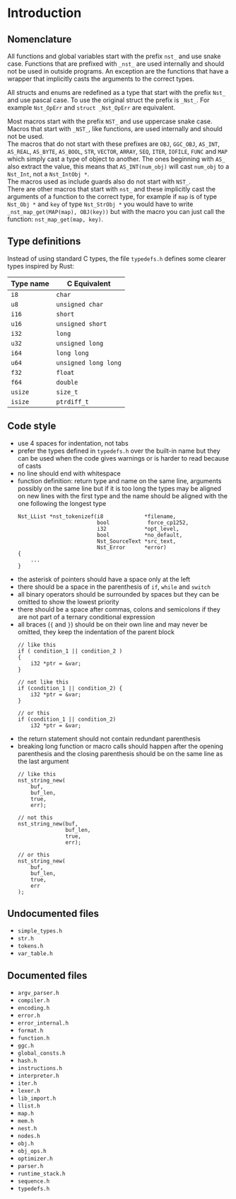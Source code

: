 # Introduction

## Nomenclature

All functions and global variables start with the prefix `nst_` and use snake
case. Functions that are prefixed with `_nst_` are used internally and should
not be used in outside programs. An exception are the functions that have a
wrapper that implicitly casts the arguments to the correct types.

All structs and enums are redefined as a type that start with the prefix `Nst_`
and use pascal case. To use the original struct the prefix is `_Nst_`. For
example `Nst_OpErr` and `struct _Nst_OpErr` are equivalent.

Most macros start with the prefix `NST_` and use uppercase snake case. Macros
that start with `_NST_`, like functions, are used internally and should not be
used.  
The macros that do not start with these prefixes are `OBJ`, `GGC_OBJ`, `AS_INT`,
`AS_REAL`, `AS_BYTE`, `AS_BOOL`, `STR`, `VECTOR`, `ARRAY`, `SEQ`, `ITER`,
`IOFILE`, `FUNC` and `MAP` which simply cast a type of object to another. The
ones beginning with `AS_` also extract the value, this means that
`AS_INT(num_obj)` will cast `num_obj` to a `Nst_Int`, not a `Nst_IntObj *`.  
The macros used as include guards also do not start with `NST_`.  
There are other macros that start with `nst_` and these implicitly cast the
arguments of a function to the correct type, for example if `map` is of type
`Nst_Obj *` and `key` of type `Nst_StrObj *` you would have to write
`_nst_map_get(MAP(map), OBJ(key))` but with the macro you can just call the
function: `nst_map_get(map, key)`.

## Type definitions

Instead of using standard C types, the file `typedefs.h` defines some clearer
types inspired by Rust:

| Type name | C Equivalent         |
| --------- | -------------------- |
| `i8`      | `char`               |
| `u8`      | `unsigned char`      |
| `i16`     | `short`              |
| `u16`     | `unsigned short`     |
| `i32`     | `long`               |
| `u32`     | `unsigned long`      |
| `i64`     | `long long`          |
| `u64`     | `unsigned long long` |
| `f32`     | `float`              |
| `f64`     | `double`             |
| `usize`   | `size_t`             |
| `isize`   | `ptrdiff_t`          |

## Code style

- use 4 spaces for indentation, not tabs
- prefer the types defined in `typedefs.h` over the built-in name but they can
  be used when the code gives warnings or is harder to read because of casts
- no line should end with whitespace
- function definition: return type and name on the same line, arguments possibly
  on the same line but if it is too long the types may be aligned on new lines
  with the first type and the name should be aligned with the one following the
  longest type
  ```better-c
  Nst_LList *nst_tokenizef(i8             *filename,
                           bool            force_cp1252,
                           i32            *opt_level,
                           bool           *no_default,
                           Nst_SourceText *src_text,
                           Nst_Error      *error)
  {
      ...
  }
  ```
- the asterisk of pointers should have a space only at the left
- there should be a space in the parenthesis of `if`, `while` and `switch`
- all binary operators should be surrounded by spaces but they can be omitted
  to show the lowest priority
- there should be a space after commas, colons and semicolons if they are not
  part of a ternary conditional expression
- all braces (`{` and `}`) should be on their own line and may never be omitted,
  they keep the indentation of the parent block
  ```better-c
  // like this
  if ( condition_1 || condition_2 )
  {
      i32 *ptr = &var;
  }

  // not like this
  if (condition_1 || condition_2) {
      i32 *ptr = &var;
  }

  // or this
  if (condition_1 || condition_2)
      i32 *ptr = &var;
  ```
- the return statement should not contain redundant parenthesis
- breaking long function or macro calls should happen after the opening
  parenthesis and the closing parenthesis should be on the same line as the
  last argument
  ```better-c
  // like this
  nst_string_new(
      buf,
      buf_len,
      true,
      err);

  // not this
  nst_string_new(buf,
                 buf_len,
                 true,
                 err);

  // or this
  nst_string_new(
      buf,
      buf_len,
      true,
      err
  );
  ```

## Undocumented files

- `simple_types.h`
- `str.h`
- `tokens.h`
- `var_table.h`

## Documented files

- `argv_parser.h`
- `compiler.h`
- `encoding.h`
- `error.h`
- `error_internal.h`
- `format.h`
- `function.h`
- `ggc.h`
- `global_consts.h`
- `hash.h`
- `instructions.h`
- `interpreter.h`
- `iter.h`
- `lexer.h`
- `lib_import.h`
- `llist.h`
- `map.h`
- `mem.h`
- `nest.h`
- `nodes.h`
- `obj.h`
- `obj_ops.h`
- `optimizer.h`
- `parser.h`
- `runtime_stack.h`
- `sequence.h`
- `typedefs.h`
